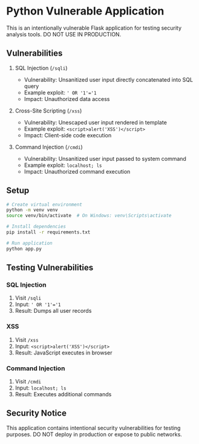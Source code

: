 # Python Vulnerable Application

This is an intentionally vulnerable Flask application for testing security analysis tools. DO NOT USE IN PRODUCTION.

## Vulnerabilities

1. SQL Injection (`/sqli`)
   - Vulnerability: Unsanitized user input directly concatenated into SQL query
   - Example exploit: `' OR '1'='1`
   - Impact: Unauthorized data access

2. Cross-Site Scripting (`/xss`)
   - Vulnerability: Unescaped user input rendered in template
   - Example exploit: `<script>alert('XSS')</script>`
   - Impact: Client-side code execution

3. Command Injection (`/cmdi`)
   - Vulnerability: Unsanitized user input passed to system command
   - Example exploit: `localhost; ls`
   - Impact: Unauthorized command execution

## Setup

```bash
# Create virtual environment
python -m venv venv
source venv/bin/activate  # On Windows: venv\Scripts\activate

# Install dependencies
pip install -r requirements.txt

# Run application
python app.py
```

## Testing Vulnerabilities

### SQL Injection
1. Visit `/sqli`
2. Input: `' OR '1'='1`
3. Result: Dumps all user records

### XSS
1. Visit `/xss`
2. Input: `<script>alert('XSS')</script>`
3. Result: JavaScript executes in browser

### Command Injection
1. Visit `/cmdi`
2. Input: `localhost; ls`
3. Result: Executes additional commands

## Security Notice

This application contains intentional security vulnerabilities for testing purposes. DO NOT deploy in production or expose to public networks.
